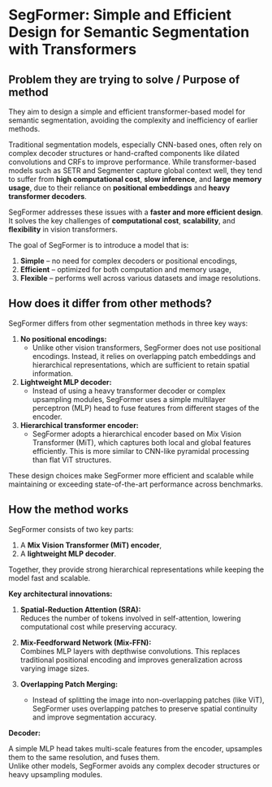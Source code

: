 # SegFormer: Simple and Efficient Design for Semantic Segmentation with Transformers 

## Problem they are trying to solve / Purpose of method

They aim to design a simple and efficient transformer-based model for semantic segmentation, avoiding the complexity and inefficiency of earlier methods.

Traditional segmentation models, especially CNN-based ones,
often rely on complex decoder structures or hand-crafted components like dilated convolutions and CRFs to improve performance.
While transformer-based models such as SETR and Segmenter capture global context well, they tend to suffer from **high computational cost**,
**slow inference**, and **large memory usage**, due to their reliance on **positional embeddings** and **heavy transformer decoders**.

SegFormer addresses these issues with a **faster and more efficient design**.  
It solves the key challenges of **computational cost**, **scalability**, and **flexibility** in vision transformers.

The goal of SegFormer is to introduce a model that is:
1. **Simple** – no need for complex decoders or positional encodings,  
2. **Efficient** – optimized for both computation and memory usage,  
3. **Flexible** – performs well across various datasets and image resolutions.

## How does it differ from other methods?

SegFormer differs from other segmentation methods in three key ways:

1.  **No positional encodings:**
    - Unlike other vision transformers, SegFormer does not use positional encodings.
    Instead, it relies on overlapping patch embeddings and hierarchical representations,
    which are sufficient to retain spatial information.
2. **Lightweight MLP decoder:**
    - Instead of using a heavy transformer decoder or complex upsampling modules,
    SegFormer uses a simple multilayer perceptron (MLP) head to fuse features from different stages of the encoder.
3.  **Hierarchical transformer encoder:**
    - SegFormer adopts a hierarchical encoder based on Mix Vision Transformer (MiT),
    which captures both local and global features efficiently.
    This is more similar to CNN-like pyramidal processing than flat ViT structures.

These design choices make SegFormer more efficient and scalable while maintaining or exceeding state-of-the-art performance across benchmarks.

## How the method works

SegFormer consists of two key parts:

1. A **Mix Vision Transformer (MiT) encoder**,  
2. A **lightweight MLP decoder**.  

Together, they provide strong hierarchical representations while keeping the model fast and scalable.

**Key architectural innovations:**

1. **Spatial-Reduction Attention (SRA):**  
   Reduces the number of tokens involved in self-attention, lowering computational cost while preserving accuracy.

2. **Mix-Feedforward Network (Mix-FFN):**  
   Combines MLP layers with depthwise convolutions. This replaces traditional positional encoding and improves generalization across varying image sizes.

3. **Overlapping Patch Merging:**  
    - Instead of splitting the image into non-overlapping patches (like ViT), SegFormer uses overlapping patches to preserve spatial continuity and improve segmentation accuracy.
  
**Decoder:**  

A simple MLP head takes multi-scale features from the encoder, upsamples them to the same resolution, and fuses them.  
Unlike other models, SegFormer avoids any complex decoder structures or heavy upsampling modules.
